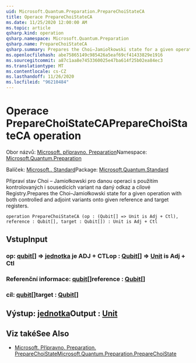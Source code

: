 ```yaml
---
uid: Microsoft.Quantum.Preparation.PrepareChoiStateCA
title: Operace PrepareChoiStateCA
ms.date: 11/25/2020 12:00:00 AM
ms.topic: article
qsharp.kind: operation
qsharp.namespace: Microsoft.Quantum.Preparation
qsharp.name: PrepareChoiStateCA
qsharp.summary: Prepares the Choi–Jamiołkowski state for a given operation with both controlled and adjoint variants onto given reference and target registers.
ms.openlocfilehash: abe75865149c985426a5eaf69cf41433829e1916
ms.sourcegitcommit: a87c1aa8e7453360025e47ba614f25b02ea84ec3
ms.translationtype: MT
ms.contentlocale: cs-CZ
ms.lasthandoff: 11/26/2020
ms.locfileid: "96210484"
---
```

# <a name="preparechoistateca-operation"></a><span data-ttu-id="e20ff-102">Operace PrepareChoiStateCA</span><span class="sxs-lookup"><span data-stu-id="e20ff-102">PrepareChoiStateCA operation</span></span>

<span data-ttu-id="e20ff-103">Obor názvů: [Microsoft. přípravno. Preparation](xref:Microsoft.Quantum.Preparation)</span><span class="sxs-lookup"><span data-stu-id="e20ff-103">Namespace: [Microsoft.Quantum.Preparation](xref:Microsoft.Quantum.Preparation)</span></span>

<span data-ttu-id="e20ff-104">Balíček: [Microsoft.. Standard](https://nuget.org/packages/Microsoft.Quantum.Standard)</span><span class="sxs-lookup"><span data-stu-id="e20ff-104">Package: [Microsoft.Quantum.Standard](https://nuget.org/packages/Microsoft.Quantum.Standard)</span></span>


<span data-ttu-id="e20ff-105">Připraví stav Choi – Jamiołkowski pro danou operaci s použitím kontrolovaných i sousedících variant na daný odkaz a cílové Registry.</span><span class="sxs-lookup"><span data-stu-id="e20ff-105">Prepares the Choi–Jamiołkowski state for a given operation with both controlled and adjoint variants onto given reference and target registers.</span></span>

```qsharp
operation PrepareChoiStateCA (op : (Qubit[] => Unit is Adj + Ctl), reference : Qubit[], target : Qubit[]) : Unit is Adj + Ctl
```


## <a name="input"></a><span data-ttu-id="e20ff-106">Vstup</span><span class="sxs-lookup"><span data-stu-id="e20ff-106">Input</span></span>

### <a name="op--qubit--unit--is-adj--ctl"></a><span data-ttu-id="e20ff-107">op: [qubit](xref:microsoft.quantum.lang-ref.qubit)[] => [jednotka](xref:microsoft.quantum.lang-ref.unit)  je ADJ + CTL</span><span class="sxs-lookup"><span data-stu-id="e20ff-107">op : [Qubit](xref:microsoft.quantum.lang-ref.qubit)[] => [Unit](xref:microsoft.quantum.lang-ref.unit)  is Adj + Ctl</span></span>




### <a name="reference--qubit"></a><span data-ttu-id="e20ff-108">Referenční informace: [qubit](xref:microsoft.quantum.lang-ref.qubit)[]</span><span class="sxs-lookup"><span data-stu-id="e20ff-108">reference : [Qubit](xref:microsoft.quantum.lang-ref.qubit)[]</span></span>




### <a name="target--qubit"></a><span data-ttu-id="e20ff-109">cíl: [qubit](xref:microsoft.quantum.lang-ref.qubit)[]</span><span class="sxs-lookup"><span data-stu-id="e20ff-109">target : [Qubit](xref:microsoft.quantum.lang-ref.qubit)[]</span></span>





## <a name="output--unit"></a><span data-ttu-id="e20ff-110">Výstup: [jednotka](xref:microsoft.quantum.lang-ref.unit)</span><span class="sxs-lookup"><span data-stu-id="e20ff-110">Output : [Unit](xref:microsoft.quantum.lang-ref.unit)</span></span>



## <a name="see-also"></a><span data-ttu-id="e20ff-111">Viz také</span><span class="sxs-lookup"><span data-stu-id="e20ff-111">See Also</span></span>

- [<span data-ttu-id="e20ff-112">Microsoft. Přípravno. Preparation. PrepareChoiState</span><span class="sxs-lookup"><span data-stu-id="e20ff-112">Microsoft.Quantum.Preparation.PrepareChoiState</span></span>](xref:Microsoft.Quantum.Preparation.PrepareChoiState)